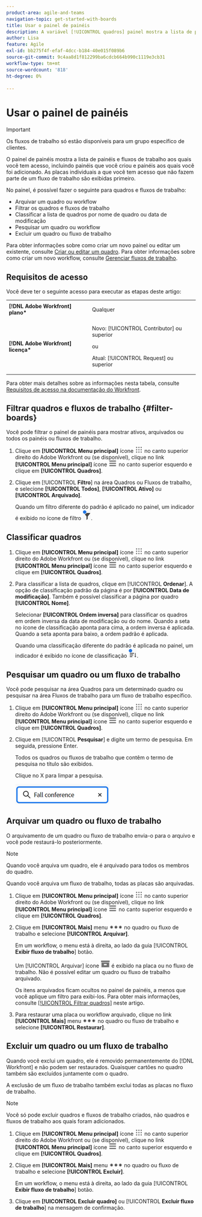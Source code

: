 ```yaml
---
product-area: agile-and-teams
navigation-topic: get-started-with-boards
title: Usar o painel de painéis
description: A variável [!UICONTROL quadros] painel mostra a lista de painéis aos quais você tem acesso, incluindo painéis que você criou e painéis aos quais você foi adicionado.
author: Lisa
feature: Agile
exl-id: bb275f4f-efaf-4dcc-b184-40e015f089b6
source-git-commit: 9c4aa8d1f812299ba6cdcb664b990c1119e3cb31
workflow-type: tm+mt
source-wordcount: '818'
ht-degree: 0%

---
```


# Usar o painel de painéis

<!-- Audited: 1/2024 -->

>[!IMPORTANT]
>
>Os fluxos de trabalho só estão disponíveis para um grupo específico de clientes.

O painel de painéis mostra a lista de painéis e fluxos de trabalho aos quais você tem acesso, incluindo painéis que você criou e painéis aos quais você foi adicionado. As placas individuais a que você tem acesso que não fazem parte de um fluxo de trabalho são exibidas primeiro.

No painel, é possível fazer o seguinte para quadros e fluxos de trabalho:

* Arquivar um quadro ou workflow
* Filtrar os quadros e fluxos de trabalho
* Classificar a lista de quadros por nome de quadro ou data de modificação
* Pesquisar um quadro ou workflow
* Excluir um quadro ou fluxo de trabalho

Para obter informações sobre como criar um novo painel ou editar um existente, consulte [Criar ou editar um quadro](../../agile/get-started-with-boards/create-edit-board.md). Para obter informações sobre como criar um novo workflow, consulte [Gerenciar fluxos de trabalho](/help/quicksilver/agile/use-boards-agile-planning-tools/manage-collections.md).

## Requisitos de acesso

Você deve ter o seguinte acesso para executar as etapas deste artigo:

<table style="table-layout:auto"> 
 <col> 
 <col> 
 <tbody> 
  <tr> 
   <td role="rowheader"><strong>[!DNL Adobe Workfront] plano*</strong></td> 
   <td> <p>Qualquer</p> </td> 
  </tr> 
  <tr> 
   <td role="rowheader"><strong>[!DNL Adobe Workfront] licença*</strong></td> 
   <td> 
   <p>Novo: [!UICONTROL Contributor] ou superior</p> 
   <p>ou</p>
   <p>Atual: [!UICONTROL Request] ou superior</p>
   </td> 
  </tr> 
 </tbody> 
</table>

Para obter mais detalhes sobre as informações nesta tabela, consulte [Requisitos de acesso na documentação do Workfront](/help/quicksilver/administration-and-setup/add-users/access-levels-and-object-permissions/access-level-requirements-in-documentation.md).


## Filtrar quadros e fluxos de trabalho {#filter-boards}

Você pode filtrar o painel de painéis para mostrar ativos, arquivados ou todos os painéis ou fluxos de trabalho.

1. Clique em **[!UICONTROL Menu principal]** ícone ![Menu principal](/help/_includes/assets/main-menu-icon.png) no canto superior direito do Adobe Workfront ou (se disponível), clique no link **[!UICONTROL Menu principal]** ícone ![Menu principal](/help/_includes/assets/main-menu-icon-left-nav.png) no canto superior esquerdo e clique em **[!UICONTROL Quadros]**.
1. Clique em [!UICONTROL **Filtro**] na área Quadros ou Fluxos de trabalho, e selecione **[!UICONTROL Todos]**, **[!UICONTROL Ativo]** ou **[!UICONTROL Arquivado]**.

   Quando um filtro diferente do padrão é aplicado no painel, um indicador é exibido no ícone de filtro ![Filtro aplicado ao painel](assets/boards-filterapplied-30x30.png).

## Classificar quadros

1. Clique em **[!UICONTROL Menu principal]** ícone ![Menu principal](/help/_includes/assets/main-menu-icon.png) no canto superior direito do Adobe Workfront ou (se disponível), clique no link **[!UICONTROL Menu principal]** ícone ![Menu principal](/help/_includes/assets/main-menu-icon-left-nav.png) no canto superior esquerdo e clique em **[!UICONTROL Quadros]**.
1. Para classificar a lista de quadros, clique em [!UICONTROL **Ordenar**]. A opção de classificação padrão da página é por **[!UICONTROL Data de modificação]**. Também é possível classificar a página por quadro **[!UICONTROL Nome]**.

   Selecionar **[!UICONTROL Ordem inversa]** para classificar os quadros em ordem inversa da data de modificação ou do nome. Quando a seta no ícone de classificação aponta para cima, a ordem inversa é aplicada. Quando a seta aponta para baixo, a ordem padrão é aplicada.

   Quando uma classificação diferente do padrão é aplicada no painel, um indicador é exibido no ícone de classificação ![Classificação aplicada](assets/sort-applied-boards.png).

## Pesquisar um quadro ou um fluxo de trabalho

Você pode pesquisar na área Quadros para um determinado quadro ou pesquisar na área Fluxos de trabalho para um fluxo de trabalho específico.

1. Clique em **[!UICONTROL Menu principal]** ícone ![Menu principal](/help/_includes/assets/main-menu-icon.png) no canto superior direito do Adobe Workfront ou (se disponível), clique no link **[!UICONTROL Menu principal]** ícone ![Menu principal](/help/_includes/assets/main-menu-icon-left-nav.png) no canto superior esquerdo e clique em **[!UICONTROL Quadros]**.
1. Clique em [!UICONTROL **Pesquisar**] e digite um termo de pesquisa. Em seguida, pressione Enter.

   Todos os quadros ou fluxos de trabalho que contêm o termo de pesquisa no título são exibidos.

   Clique no X para limpar a pesquisa.

   ![Pesquisar painéis no painel](assets/boards-searchbox.png)

## Arquivar um quadro ou fluxo de trabalho

O arquivamento de um quadro ou fluxo de trabalho envia-o para o arquivo e você pode restaurá-lo posteriormente.

>[!NOTE]
>
>Quando você arquiva um quadro, ele é arquivado para todos os membros do quadro.
>
>Quando você arquiva um fluxo de trabalho, todas as placas são arquivadas.

1. Clique em **[!UICONTROL Menu principal]** ícone ![Menu principal](/help/_includes/assets/main-menu-icon.png) no canto superior direito do Adobe Workfront ou (se disponível), clique no link **[!UICONTROL Menu principal]** ícone ![Menu principal](/help/_includes/assets/main-menu-icon-left-nav.png) no canto superior esquerdo e clique em **[!UICONTROL Quadros]**.
1. Clique em **[!UICONTROL Mais]** menu ![Menu Mais](assets/more-icon-spectrum.png) no quadro ou fluxo de trabalho e selecione **[!UICONTROL Arquivar]**.

   Em um workflow, o menu está à direita, ao lado da guia [!UICONTROL **Exibir fluxo de trabalho**] botão.

   Um [!UICONTROL Arquivar] ícone ![Arquivar](assets/archive-icon-spectrum-25x20.png) é exibido na placa ou no fluxo de trabalho. Não é possível editar um quadro ou fluxo de trabalho arquivado.

   Os itens arquivados ficam ocultos no painel de painéis, a menos que você aplique um filtro para exibi-los. Para obter mais informações, consulte [[!UICONTROL Filtrar quadros]](#filter-boards) neste artigo.

1. Para restaurar uma placa ou workflow arquivado, clique no link **[!UICONTROL Mais]** menu ![Ícone do menu Mais](assets/more-icon-spectrum.png) no quadro ou fluxo de trabalho e selecione **[!UICONTROL Restaurar]**.

## Excluir um quadro ou um fluxo de trabalho

Quando você exclui um quadro, ele é removido permanentemente do [!DNL Workfront] e não podem ser restaurados. Quaisquer cartões no quadro também são excluídos juntamente com o quadro.

A exclusão de um fluxo de trabalho também exclui todas as placas no fluxo de trabalho.

>[!NOTE]
>
>Você só pode excluir quadros e fluxos de trabalho criados, não quadros e fluxos de trabalho aos quais foram adicionados.

1. Clique em **[!UICONTROL Menu principal]** ícone ![Menu principal](/help/_includes/assets/main-menu-icon.png) no canto superior direito do Adobe Workfront ou (se disponível), clique no link **[!UICONTROL Menu principal]** ícone ![Menu principal](/help/_includes/assets/main-menu-icon-left-nav.png) no canto superior esquerdo e clique em **[!UICONTROL Quadros]**.
1. Clique em **[!UICONTROL Mais]** menu ![[!UICONTROL Menu Mais]](assets/more-icon-spectrum.png) no quadro ou fluxo de trabalho e selecione **[!UICONTROL Excluir]**.

   Em um workflow, o menu está à direita, ao lado da guia [!UICONTROL **Exibir fluxo de trabalho**] botão.

1. Clique em **[!UICONTROL Excluir quadro]** ou [!UICONTROL **Excluir fluxo de trabalho**] na mensagem de confirmação.

<!-- ## Move a board to a workstream

You can move a standalone board into a workstream, or move a board from one workstream to another workstream.

>[!NOTE]
>
>You can only move boards that you created, not boards that you were added to.

1. Click the **[!UICONTROL Main Menu]** icon ![](assets/main-menu-icon.png) in the upper-right corner of [!DNL Adobe Workfront], then click **[!UICONTROL Boards]**.
1. Click the **[!UICONTROL More]** menu ![[!UICONTROL More menu]](assets/more-icon-spectrum.png) on the board, and select [!UICONTROL **Move to workstream**].
1. Select which workstream to add the board to, and click [!UICONTROL **Move**].

   The board is moved into the workstream and no longer appears in the [!UICONTROL Boards] area.
   If you have not created a workstream yet, you are prompted to create one to move the board into.
-->
